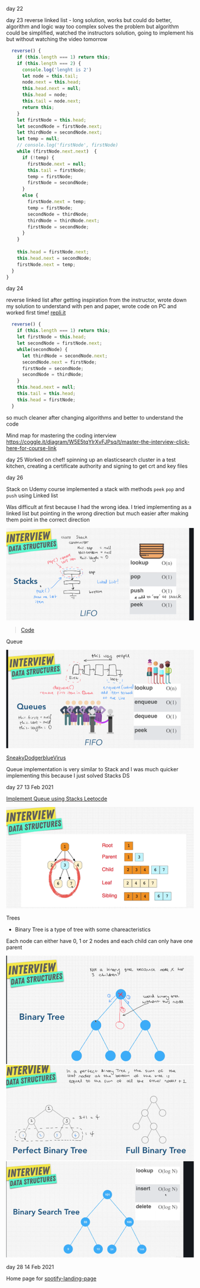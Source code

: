 day 22

day 23
reverse linked list - long solution, works but could do better, algorithm and logic way too complex
solves the problem but algorithm could be simplified, watched the instructors solution, going to implement his but without watching the video tomorrow

```javascript
  reverse() {
    if (this.length === 1) return this;
    if (this.length === 2) {
      console.log('lenght is 2')
      let node = this.tail;
      node.next = this.head;
      this.head.next = null;
      this.head = node;
      this.tail = node.next;
      return this;
    }
    let firstNode = this.head;
    let secondNode = firstNode.next;
    let thirdNode = secondNode.next;
    let temp = null;
    // console.log('firstNode', firstNode)
    while (firstNode.next.next)  {
      if (!temp) {
        firstNode.next = null;
        this.tail = firstNode;
        temp = firstNode;
        firstNode = secondNode;
      }
      else {
        firstNode.next = temp;
        temp = firstNode;
        secondNode = thirdNode;
        thirdNode = thirdNode.next;
        firstNode = secondNode;
      }
    }

    this.head = firstNode.next;
    this.head.next = secondNode;
    firstNode.next = temp;
  }
}
```

day 24

reverse linked list
after getting inspiration from the instructor, wrote down my solution to understand with pen and paper, wrote code on PC and worked first time!
[repli.it](https://repl.it/@EOjeah/MatureFrenchComputationalscience#index.js)

```javascript
  reverse() {
    if (this.length === 1) return this;
    let firstNode = this.head;
    let secondNode = firstNode.next;
    while(secondNode) {
      let thirdNode = secondNode.next;
      secondNode.next = firstNode;
      firstNode = secondNode;
      secondNode = thirdNode;
    }
    this.head.next = null;
    this.tail = this.head;
    this.head = firstNode;
  }
```

so much cleaner after changing algorithms and better to understand the code

Mind map for mastering the coding interview https://coggle.it/diagram/W5E5tqYlrXvFJPsq/t/master-the-interview-click-here-for-course-link

day 25
Worked on chef! spinning up an elasticsearch cluster in a test kitchen, creating a certificate authority and signing to get crt and key files

day 26

Stack on Udemy course
implemented a stack with methods `peek` `pop` and `push` using Linked list

Was difficult at first because I had the wrong idea. I tried implementing as a linked list but pointing in the wrong direction but much easier after making them point in the correct direction

![Stack with Linked list](https://github.com/EOjeah/100DaysOfCode/blob/main/4-wk/images/stack_linked_list.png)

> [Code](https://repl.it/@EOjeah/ModestReadyObjectpool#index.js)

Queue

![Queue with Linked list](https://github.com/EOjeah/100DaysOfCode/blob/main/4-wk/images/queue_linked_list.png)

[SneakyDodgerblueVirus](https://repl.it/@EOjeah/SneakyDodgerblueVirus#index.js)

Queue implementation is very similar to Stack and I was much quicker implementing this because I just solved Stacks DS

day 27 13 Feb 2021

[Implement Queue using Stacks Leetocde](https://leetcode.com/problems/implement-queue-using-stacks/description/)

![Tree Data Structure](https://github.com/EOjeah/100DaysOfCode/blob/main/4-wk/images/tree_data_structure.png)

Trees

- Binary Tree is a type of tree with some chareacteristics

Each node can either have 0, 1 or 2 nodes and each child can only have one parent

![Binary Tree](https://github.com/EOjeah/100DaysOfCode/blob/main/4-wk/images/binary_tree.png)
![Perfect Binary Tree](https://github.com/EOjeah/100DaysOfCode/blob/main/4-wk/images/perfect_binary_tree.png)
![Binary SearchTree time Complexity](https://github.com/EOjeah/100DaysOfCode/blob/main/4-wk/images/bst_time.png)

day 28 14 Feb 2021

Home page for [spotify-landing-page](https://eojeah.github.io)
